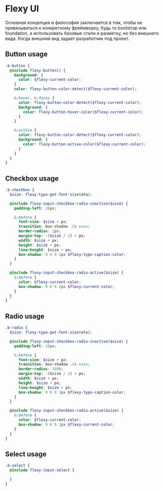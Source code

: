 # Flexy UI

Основная концепция и философия заключается в том, чтобы не привязываться к конкретному фреймворку, будь то bootstrap
или foundation, а использовать базовые стили и разметку, но без внешнего вида. Когда внешний вид задает разработчик под проект.

## Button usage

```scss
.b-button {
  @include flexy-button() {
    background: {
      color: $flexy-current-color;
    }
    color: flexy-button-color-detect($flexy-current-color);

    &:hover, &:focus {
      color: flexy-button-color-detect($flexy-current-color);
      background: {
        color: flexy-button-hover-color($flexy-current-color);
      }
    }

    &:active {
      color: flexy-button-color-detect($flexy-current-color);
      background: {
        color: flexy-button-active-color($flexy-current-color);
      }
    }
  }
}
```



## Checkbox usage

```scss
.b-checkbox {
  $size: flexy-typo-get-font-size(eta);

  @include flexy-input-checkbox-radio-inactive($size) {
    padding-left: 28px;

    &:before {
      font-size: $size + px;
      transition: box-shadow .2s ease;
      border-radius: 2px;
      margin-top: -($size / 2) + px;
      width: $size + px;
      height: $size + px;
      line-height: $size + px;
      box-shadow: 0 0 0 2px $flexy-typo-caption-color;
    }
  }

  @include flexy-input-checkbox-radio-active($size) {
    &:before {
      color: $flexy-current-color;
      box-shadow: 0 0 0 2px $flexy-current-color;
    }
  }
}
```

## Radio usage

```scss
.b-radio {
  $size: flexy-typo-get-font-size(eta);

  @include flexy-input-checkbox-radio-inactive($size) {
    padding-left: 28px;

    &:before {
      font-size: $size + px;
      transition: box-shadow .2s ease;
      border-radius: 100%;
      margin-top: -($size / 2) + px;
      width: $size + px;
      height: $size + px;
      line-height: $size + px;
      box-shadow: 0 0 0 2px $flexy-typo-caption-color;
    }
  }

  @include flexy-input-checkbox-radio-active($size) {
    &:before {
      color: $flexy-current-color;
      box-shadow: 0 0 0 2px $flexy-current-color;
    }
  }
}
```

## Select usage

```scss
.b-select {
  @include flexy-input-select {

  }
}
```